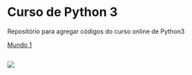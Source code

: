 # Curso de Python 3 
Repositório para agregar códigos do curso online de Python3

[Mundo 1](https://github.com/Gabriel0018/Python3/tree/Mundo-1)

##

<div>
  <img src="https://i2.wp.com/www.vooo.pro/insights/wp-content/uploads/2018/05/Python_logo.png?fit=1200%2C508&ssl=1">
